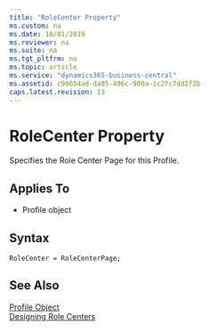 ```yaml
---
title: "RoleCenter Property"
ms.custom: na
ms.date: 10/01/2019
ms.reviewer: na
ms.suite: na
ms.tgt_pltfrm: na
ms.topic: article
ms.service: "dynamics365-business-central"
ms.assetid: c90654ad-da85-496c-900a-1c2fc7dd2f2b
caps.latest.revision: 13
---
```


 

# RoleCenter Property
Specifies the Role Center Page for this Profile.
  
## Applies To  
  
-   Profile object  

## Syntax
```
RoleCenter = RoleCenterPage;
```

## See Also  
 [Profile Object](../devenv-profile-object.md)  
 [Designing Role Centers](../devenv-designing-role-centers.md)